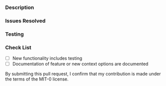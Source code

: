 ### Description
<!-- Describe what this change achieves -->

### Issues Resolved
<!-- List any GitHub or Jira issues this PR will resolve -->

### Testing
<!-- Please provide details of testing done: unit testing, integration testing and manual testing -->

### Check List
- [ ] New functionality includes testing
- [ ] Documentation of feature or new context options are documented

By submitting this pull request, I confirm that my contribution is made under the terms of the MIT-0 license.
